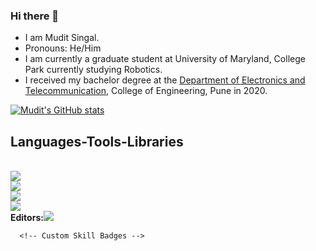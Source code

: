 ### Hi there 👋

<!--
**muditsingal/muditsingal** is a ✨ _special_ ✨ repository because its `README.md` (this file) appears on your GitHub profile.

Here are some ideas to get you started:

- 🔭 I’m currently working on ...
- 🌱 I’m currently learning ...
- 👯 I’m looking to collaborate on ...
- 🤔 I’m looking for help with ...
- 💬 Ask me about ...
- 📫 How to reach me: ...
- 😄 Pronouns: ...
- ⚡ Fun fact: ...
-->

-  I am Mudit Singal.
-  Pronouns: He/Him
-  I am currently a graduate student at University of Maryland, College Park currently studying Robotics.
-  I received my bachelor degree at the [Department of Electronics and Telecommunication](https://www.coep.org.in/departments/entc), College of Engineering, Pune in 2020.


[![Mudit's GitHub stats](https://github-readme-stats.vercel.app/api?username=muditsingal&theme=tokyonight&show_icons=true)](https://github.com/anuraghazra/github-readme-stats)


<h2>Languages-Tools-Libraries</h2>
<br/>
<div align="left">
    <img src="https://skillicons.dev/icons?i=python,cpp,c,matlab,bash,cmake" /><br>
    <img src="https://skillicons.dev/icons?i=linux,ubuntu,arch,windows" /><br>
    <img src="https://skillicons.dev/icons?i=ros,opencv,pytorch,tensorflow,unity,postgres" /><br>
    <img src="https://skillicons.dev/icons?i=docker,github,git,jenkins" /><br>
    <b>Editors:</b><img src="https://skillicons.dev/icons?i=vscode,arduino,anaconda,latex,visualstudio,sublime"/><br>

      <!-- Custom Skill Badges -->

</div>



<!--
Related source is copied from: https://kilienazure.com/github-profile-readme/
-->
